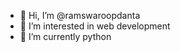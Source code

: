 - 👋 Hi, I’m @ramswaroopdanta
- 👀 I’m interested in web development 
- 🌱 I’m currently python


<!---
ramswaroopdanta/ramswaroopdanta is a ✨ special ✨ repository because its `README.md` (this file) appears on your GitHub profile.
You can click the Preview link to take a look at your changes.
--->

